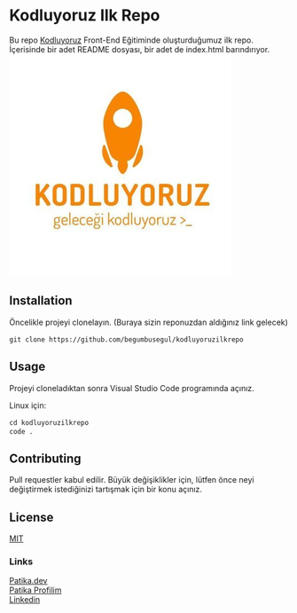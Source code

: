 # Kodluyoruz Ilk Repo 
Bu repo [Kodluyoruz](https://www.kodluyoruz.org/) Front-End Eğitiminde oluşturduğumuz ilk repo. İçerisinde bir adet README dosyası, bir adet de index.html barındırıyor.
![](https://raw.githubusercontent.com/Kodluyoruz/taskforce/git/git/markdown-nedir-nasil-kullaniriz-/figures/kodluyoruz_logo.jpg)
## Installation
Öncelikle projeyi clonelayın. (Buraya sizin reponuzdan aldığınız link gelecek)  

```
git clone https://github.com/begumbusegul/kodluyoruzilkrepo
```
## Usage
Projeyi cloneladıktan sonra Visual Studio Code programında açınız.  

Linux için:  
```
cd kodluyoruzilkrepo    
code .
```
## Contributing
Pull requestler kabul edilir. Büyük değişiklikler için, lütfen önce neyi değiştirmek istediğinizi tartışmak için bir konu açınız. 
## License
[MIT](https://choosealicense.com/licenses/mit/) 

### Links  
[Patika.dev](www.patika.dev)  
[Patika Profilim](https://app.patika.dev/begumbusegul)  
[Linkedin](https://www.linkedin.com/in/begumbusegul/)
